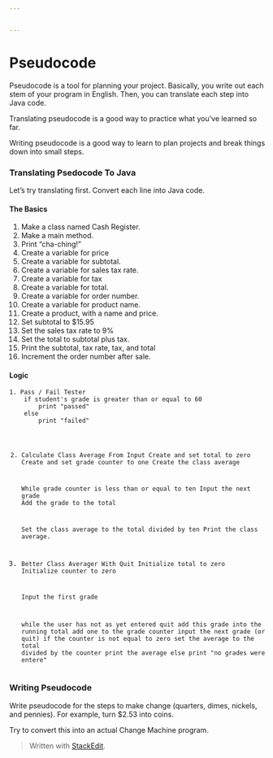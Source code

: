 ```yaml
---


---
```


<h1 id="pseudocode">Pseudocode</h1>
<p>Pseudocode is a tool for planning your project. Basically, you write out each stem of your program in English. Then, you can translate each step into Java code.</p>
<p>Translating pseudocode is a good way to practice what you’ve learned so far.</p>
<p>Writing pseudocode is a good way to learn to plan projects and break things down into small steps.</p>
<h3 id="translating-psedocode-to-java">Translating Psedocode To Java</h3>
<p>Let’s try translating first. Convert each line into Java code.</p>
<h4 id="the-basics">The Basics</h4>
<ol>
<li>Make a class named Cash Register.</li>
<li>Make a main method.</li>
<li>Print “cha-ching!”</li>
<li>Create a variable for price</li>
<li>Create a variable for subtotal.</li>
<li>Create a variable for sales tax rate.</li>
<li>Create a variable for tax</li>
<li>Create a variable for total.</li>
<li>Create a variable for order number.</li>
<li>Create a variable for product name.</li>
<li>Create a product, with a name and price.</li>
<li>Set subtotal to $15.95</li>
<li>Set the sales tax rate to 9%</li>
<li>Set the total to subtotal plus tax.</li>
<li>Print the subtotal, tax rate, tax, and total</li>
<li>Increment the order number after sale.</li>
</ol>
<h4 id="logic">Logic</h4>
<pre><code>1. Pass / Fail Tester
    if student's grade is greater than or equal to 60
        print "passed"
    else
        print "failed"

2. Calculate Class Average From Input
    Create and set total to zero
    Create and set grade counter to one
    Create the class average

    While grade counter is less than or equal to ten
        Input the next grade
        Add the grade to the total

    Set the class average to the total divided by ten
    Print the class average.

3. Better Class Averager With Quit
    Initialize total to zero
    Initialize counter to zero

    Input the first grade

    while the user has not as yet entered quit
        add this grade into the running total
        add one to the grade counter
        input the next grade (or quit)
    if the counter is not equal to zero
        set the average to the total divided by the counter
        print the average
    else
        print "no grades were entere"
</code></pre>
<h3 id="writing-pseudocode">Writing Pseudocode</h3>
<p>Write pseudocode for the steps to make change (quarters, dimes, nickels, and pennies). For example, turn $2.53 into coins.</p>
<p>Try to convert this into an actual Change Machine program.</p>
<blockquote>
<p>Written with <a href="https://stackedit.io/">StackEdit</a>.</p>
</blockquote>

